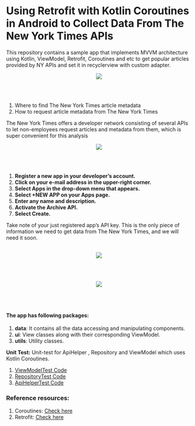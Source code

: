 # Using Retrofit with Kotlin Coroutines in Android to Collect Data From The New York Times APIs

This repository contains a sample app that implements MVVM architecture using Kotlin, ViewModel, Retrofit, Coroutines and etc to get popular articles provided by NY APIs
and set it in recyclerview with custom adapter.
<p align="center">
  <img src="https://i.ibb.co/kqDNNmj/20210313-221358.jpg"> 
</p>
<br>
<br>

1. Where to find The New York Times article metadata
2. How to request article metadata from The New York Times

The New York Times offers a developer network consisting of several APIs to let non-employees request articles and metadata from them, which is super convenient for this analysis

<p align="center">
  <img src="https://miro.medium.com/max/2835/1*6i5EW5Dw-aon5fTvl7CP7g.png">
</p>
<br>
<br>

1. **Register a new app in your developer’s account.**
2. **Click on your e-mail address in the upper-right corner.**
3. **Select Apps in the drop-down menu that appears.**
4. **Select +NEW APP on your Apps page.**
5. **Enter any name and description.**
6. **Activate the Archive API.**
7. **Select Create.**

Take note of your just registered app’s API key. This is the only piece of information we need to get data from The New York Times, and we will need it soon.
<br>
<br>
<p align="center">
  <img src="https://miro.medium.com/max/1500/1*YG3dlMz2lz23iO_QRl1o5A.png">
</p>
<br>
<br>
<p align="center">
  <img src="https://miro.medium.com/max/1500/1*2a-f-oGP7RBW1VRON51M_w.png">
</p>
<br>
<br>

#### The app has following packages:
1. **data**: It contains all the data accessing and manipulating components.
2. **ui**: View classes along with their corresponding ViewModel.
3. **utils**: Utility classes.

**Unit Test:** Unit-test for ApiHelper , Repository and ViewModel which uses Kotlin Coroutines.
 1. [ViewModelTest Code](app/src/test/java/com/populararticles/viewModel/ArticlesViewModelTest.kt)
 2. [RepositoryTest Code](app/src/test/java/com/populararticles/data/repository/ArticlesRepositoryTest.kt)
 3. [ApiHelperTest Code](app/src/test/java/com/populararticles/data/api/ApiHelperTest.kt)


### Reference resources:
1. Coroutines: [Check here](https://blog.mindorks.com/mastering-kotlin-coroutines-in-android-step-by-step-guide)
2. Retrofit: [Check here](https://square.github.io/retrofit/)

